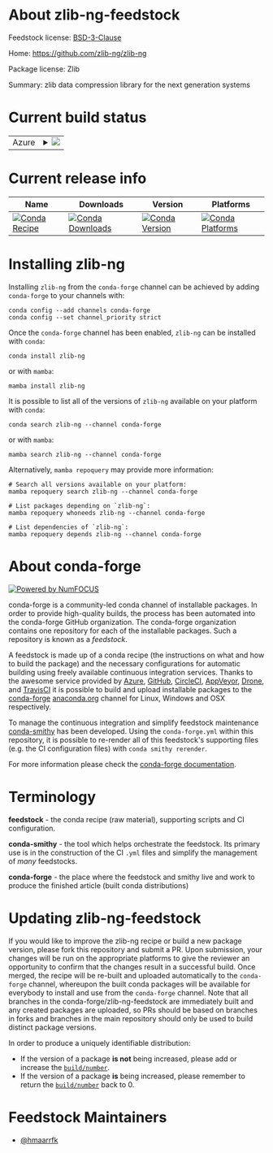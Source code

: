 About zlib-ng-feedstock
=======================

Feedstock license: [BSD-3-Clause](https://github.com/conda-forge/zlib-ng-feedstock/blob/main/LICENSE.txt)

Home: https://github.com/zlib-ng/zlib-ng

Package license: Zlib

Summary: zlib data compression library for the next generation systems

Current build status
====================


<table>
    
  <tr>
    <td>Azure</td>
    <td>
      <details>
        <summary>
          <a href="https://dev.azure.com/conda-forge/feedstock-builds/_build/latest?definitionId=13957&branchName=main">
            <img src="https://dev.azure.com/conda-forge/feedstock-builds/_apis/build/status/zlib-ng-feedstock?branchName=main">
          </a>
        </summary>
        <table>
          <thead><tr><th>Variant</th><th>Status</th></tr></thead>
          <tbody><tr>
              <td>linux_64</td>
              <td>
                <a href="https://dev.azure.com/conda-forge/feedstock-builds/_build/latest?definitionId=13957&branchName=main">
                  <img src="https://dev.azure.com/conda-forge/feedstock-builds/_apis/build/status/zlib-ng-feedstock?branchName=main&jobName=linux&configuration=linux%20linux_64_" alt="variant">
                </a>
              </td>
            </tr><tr>
              <td>linux_aarch64</td>
              <td>
                <a href="https://dev.azure.com/conda-forge/feedstock-builds/_build/latest?definitionId=13957&branchName=main">
                  <img src="https://dev.azure.com/conda-forge/feedstock-builds/_apis/build/status/zlib-ng-feedstock?branchName=main&jobName=linux&configuration=linux%20linux_aarch64_" alt="variant">
                </a>
              </td>
            </tr><tr>
              <td>linux_ppc64le</td>
              <td>
                <a href="https://dev.azure.com/conda-forge/feedstock-builds/_build/latest?definitionId=13957&branchName=main">
                  <img src="https://dev.azure.com/conda-forge/feedstock-builds/_apis/build/status/zlib-ng-feedstock?branchName=main&jobName=linux&configuration=linux%20linux_ppc64le_" alt="variant">
                </a>
              </td>
            </tr><tr>
              <td>osx_64</td>
              <td>
                <a href="https://dev.azure.com/conda-forge/feedstock-builds/_build/latest?definitionId=13957&branchName=main">
                  <img src="https://dev.azure.com/conda-forge/feedstock-builds/_apis/build/status/zlib-ng-feedstock?branchName=main&jobName=osx&configuration=osx%20osx_64_" alt="variant">
                </a>
              </td>
            </tr><tr>
              <td>osx_arm64</td>
              <td>
                <a href="https://dev.azure.com/conda-forge/feedstock-builds/_build/latest?definitionId=13957&branchName=main">
                  <img src="https://dev.azure.com/conda-forge/feedstock-builds/_apis/build/status/zlib-ng-feedstock?branchName=main&jobName=osx&configuration=osx%20osx_arm64_" alt="variant">
                </a>
              </td>
            </tr><tr>
              <td>win_64</td>
              <td>
                <a href="https://dev.azure.com/conda-forge/feedstock-builds/_build/latest?definitionId=13957&branchName=main">
                  <img src="https://dev.azure.com/conda-forge/feedstock-builds/_apis/build/status/zlib-ng-feedstock?branchName=main&jobName=win&configuration=win%20win_64_" alt="variant">
                </a>
              </td>
            </tr>
          </tbody>
        </table>
      </details>
    </td>
  </tr>
</table>

Current release info
====================

| Name | Downloads | Version | Platforms |
| --- | --- | --- | --- |
| [![Conda Recipe](https://img.shields.io/badge/recipe-zlib--ng-green.svg)](https://anaconda.org/conda-forge/zlib-ng) | [![Conda Downloads](https://img.shields.io/conda/dn/conda-forge/zlib-ng.svg)](https://anaconda.org/conda-forge/zlib-ng) | [![Conda Version](https://img.shields.io/conda/vn/conda-forge/zlib-ng.svg)](https://anaconda.org/conda-forge/zlib-ng) | [![Conda Platforms](https://img.shields.io/conda/pn/conda-forge/zlib-ng.svg)](https://anaconda.org/conda-forge/zlib-ng) |

Installing zlib-ng
==================

Installing `zlib-ng` from the `conda-forge` channel can be achieved by adding `conda-forge` to your channels with:

```
conda config --add channels conda-forge
conda config --set channel_priority strict
```

Once the `conda-forge` channel has been enabled, `zlib-ng` can be installed with `conda`:

```
conda install zlib-ng
```

or with `mamba`:

```
mamba install zlib-ng
```

It is possible to list all of the versions of `zlib-ng` available on your platform with `conda`:

```
conda search zlib-ng --channel conda-forge
```

or with `mamba`:

```
mamba search zlib-ng --channel conda-forge
```

Alternatively, `mamba repoquery` may provide more information:

```
# Search all versions available on your platform:
mamba repoquery search zlib-ng --channel conda-forge

# List packages depending on `zlib-ng`:
mamba repoquery whoneeds zlib-ng --channel conda-forge

# List dependencies of `zlib-ng`:
mamba repoquery depends zlib-ng --channel conda-forge
```


About conda-forge
=================

[![Powered by
NumFOCUS](https://img.shields.io/badge/powered%20by-NumFOCUS-orange.svg?style=flat&colorA=E1523D&colorB=007D8A)](https://numfocus.org)

conda-forge is a community-led conda channel of installable packages.
In order to provide high-quality builds, the process has been automated into the
conda-forge GitHub organization. The conda-forge organization contains one repository
for each of the installable packages. Such a repository is known as a *feedstock*.

A feedstock is made up of a conda recipe (the instructions on what and how to build
the package) and the necessary configurations for automatic building using freely
available continuous integration services. Thanks to the awesome service provided by
[Azure](https://azure.microsoft.com/en-us/services/devops/), [GitHub](https://github.com/),
[CircleCI](https://circleci.com/), [AppVeyor](https://www.appveyor.com/),
[Drone](https://cloud.drone.io/welcome), and [TravisCI](https://travis-ci.com/)
it is possible to build and upload installable packages to the
[conda-forge](https://anaconda.org/conda-forge) [anaconda.org](https://anaconda.org/)
channel for Linux, Windows and OSX respectively.

To manage the continuous integration and simplify feedstock maintenance
[conda-smithy](https://github.com/conda-forge/conda-smithy) has been developed.
Using the ``conda-forge.yml`` within this repository, it is possible to re-render all of
this feedstock's supporting files (e.g. the CI configuration files) with ``conda smithy rerender``.

For more information please check the [conda-forge documentation](https://conda-forge.org/docs/).

Terminology
===========

**feedstock** - the conda recipe (raw material), supporting scripts and CI configuration.

**conda-smithy** - the tool which helps orchestrate the feedstock.
                   Its primary use is in the construction of the CI ``.yml`` files
                   and simplify the management of *many* feedstocks.

**conda-forge** - the place where the feedstock and smithy live and work to
                  produce the finished article (built conda distributions)


Updating zlib-ng-feedstock
==========================

If you would like to improve the zlib-ng recipe or build a new
package version, please fork this repository and submit a PR. Upon submission,
your changes will be run on the appropriate platforms to give the reviewer an
opportunity to confirm that the changes result in a successful build. Once
merged, the recipe will be re-built and uploaded automatically to the
`conda-forge` channel, whereupon the built conda packages will be available for
everybody to install and use from the `conda-forge` channel.
Note that all branches in the conda-forge/zlib-ng-feedstock are
immediately built and any created packages are uploaded, so PRs should be based
on branches in forks and branches in the main repository should only be used to
build distinct package versions.

In order to produce a uniquely identifiable distribution:
 * If the version of a package **is not** being increased, please add or increase
   the [``build/number``](https://docs.conda.io/projects/conda-build/en/latest/resources/define-metadata.html#build-number-and-string).
 * If the version of a package **is** being increased, please remember to return
   the [``build/number``](https://docs.conda.io/projects/conda-build/en/latest/resources/define-metadata.html#build-number-and-string)
   back to 0.

Feedstock Maintainers
=====================

* [@hmaarrfk](https://github.com/hmaarrfk/)

